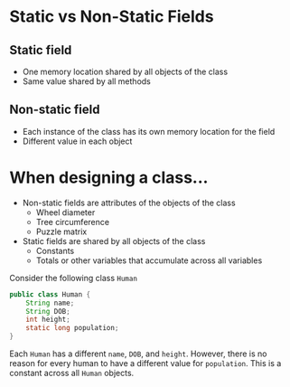# Static vs Non-Static Fields

## Static field

- One memory location shared by all objects of the class
- Same value shared by all methods

## Non-static field

- Each instance of the class has its own memory location for the field
- Different value in each object

# When designing a class...

- Non-static fields are attributes of the objects of the class
  - Wheel diameter
  - Tree circumference
  - Puzzle matrix
- Static fields are shared by all objects of the class
  - Constants
  - Totals or other variables that accumulate across all variables

Consider the following class `Human`

```java
public class Human {
    String name;
    String DOB;
    int height;
    static long population;
}
```

Each `Human` has a different `name`, `DOB`, and `height`. However, there is no reason for every human to have a different value for `population`. This is a constant across all `Human` objects.
